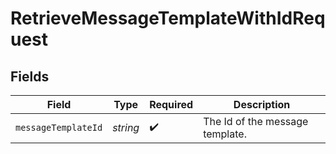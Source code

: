 # RetrieveMessageTemplateWithIdRequest


## Fields

| Field                           | Type                            | Required                        | Description                     |
| ------------------------------- | ------------------------------- | ------------------------------- | ------------------------------- |
| `messageTemplateId`             | *string*                        | :heavy_check_mark:              | The Id of the message template. |